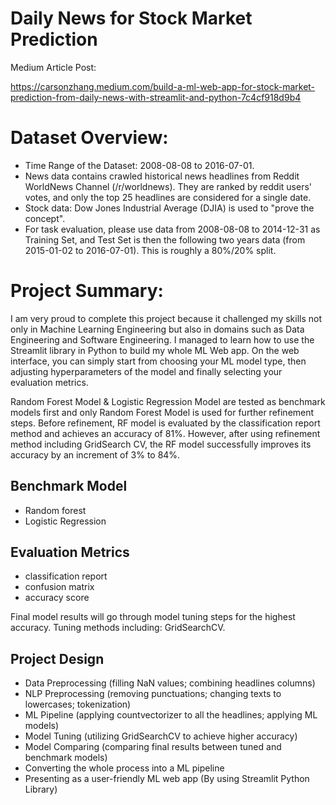 # Daily News for Stock Market Prediction

Medium Article Post: 

https://carsonzhang.medium.com/build-a-ml-web-app-for-stock-market-prediction-from-daily-news-with-streamlit-and-python-7c4cf918d9b4

# Dataset Overview:

- Time Range of the Dataset: 2008-08-08 to 2016-07-01.
- News data contains crawled historical news headlines from Reddit WorldNews Channel (/r/worldnews). They are ranked by reddit users' votes, and only the top 25 headlines are considered for a single date.
- Stock data: Dow Jones Industrial Average (DJIA) is used to "prove the concept".
- For task evaluation, please use data from 2008-08-08 to 2014-12-31 as Training Set, and Test Set is then the following two years data (from 2015-01-02 to 2016-07-01). This is roughly a 80%/20% split.

# Project Summary:

I am very proud to complete this project because it challenged my skills not only in Machine Learning Engineering but also in domains such as Data Engineering and Software Engineering. I managed to learn how to use the Streamlit library in Python to build my whole ML Web app. On the web interface, you can simply start from choosing your ML model type, then adjusting hyperparameters of the model and finally selecting your evaluation metrics.

Random Forest Model & Logistic Regression Model are tested as benchmark models first and only Random Forest Model is used for further refinement steps.
Before refinement, RF model is evaluated by the classification report method and achieves an accuracy of 81%. However, after using refinement method including GridSearch CV, the RF model successfully improves its accuracy by an increment of 3% to 84%.

## Benchmark Model

- Random forest
- Logistic Regression 

## Evaluation Metrics

- classification report
- confusion matrix
- accuracy score 

Final model results will go through model tuning steps for the highest accuracy. Tuning methods including: GridSearchCV. 

## Project Design

- Data Preprocessing (filling NaN values; combining headlines columns)
- NLP Preprocessing (removing punctuations; changing texts to lowercases; tokenization)
- ML Pipeline (applying countvectorizer to all the headlines; applying ML models)
- Model Tuning (utilizing GridSearchCV to achieve higher accuracy)
- Model Comparing (comparing final results between tuned and benchmark models)
- Converting the whole process into a ML pipeline 
- Presenting as a user-friendly ML web app (By using Streamlit Python Library)





